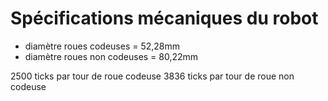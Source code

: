 # Spécifications mécaniques du robot

- diamètre roues codeuses = 52,28mm
- diamètre roues non codeuses = 80,22mm

2500 ticks par tour de roue codeuse
3836 ticks par tour de roue non codeuse

